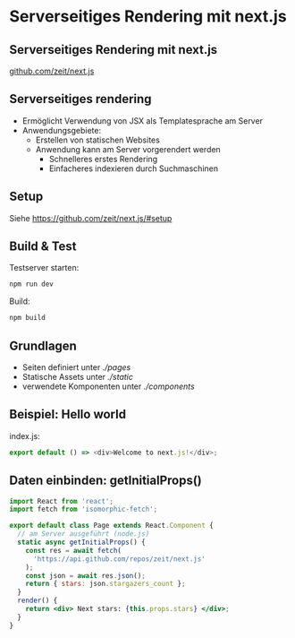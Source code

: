 # Serverseitiges Rendering mit next.js

## Serverseitiges Rendering mit next.js

[github.com/zeit/next.js](https://github.com/zeit/next.js/)

## Serverseitiges rendering

- Ermöglicht Verwendung von JSX als Templatesprache am Server
- Anwendungsgebiete:
  - Erstellen von statischen Websites
  - Anwendung kann am Server vorgerendert werden
    - Schnelleres erstes Rendering
    - Einfacheres indexieren durch Suchmaschinen

## Setup

Siehe https://github.com/zeit/next.js/#setup

<!--
```bash
npm init
npm install --save next react react-dom
```
package.json:
```json
  [...]
  "scripts": {
    "dev": "next",
    "build": "next build",
    "start": "next start"
  }
```
-->

## Build & Test

Testserver starten:

```bash
npm run dev
```

Build:

```bash
npm build
```

## Grundlagen

- Seiten definiert unter _./pages_
- Statische Assets unter _./static_
- verwendete Komponenten unter _./components_

## Beispiel: Hello world

index.js:

```js
export default () => <div>Welcome to next.js!</div>;
```

## Daten einbinden: getInitialProps()

```jsx
import React from 'react';
import fetch from 'isomorphic-fetch';

export default class Page extends React.Component {
  // am Server ausgeführt (node.js)
  static async getInitialProps() {
    const res = await fetch(
      'https://api.github.com/repos/zeit/next.js'
    );
    const json = await res.json();
    return { stars: json.stargazers_count };
  }
  render() {
    return <div> Next stars: {this.props.stars} </div>;
  }
}
```
